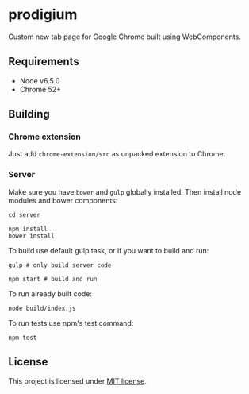 # prodigium

Custom new tab page for Google Chrome built using WebComponents.

## Requirements
* Node v6.5.0
* Chrome 52+

## Building

### Chrome extension
Just add `chrome-extension/src` as unpacked extension to Chrome.

### Server
Make sure you have `bower` and `gulp` globally installed. Then install node modules and bower components:

```shell
cd server

npm install
bower install
```
To build use default gulp task, or if you want to build and run:
```shell
gulp # only build server code

npm start # build and run
```

To run already built code:
```shell
node build/index.js
```

To run tests use npm's test command:
```shell
npm test
```

## License
This project is licensed under [MIT license](LICENSE).
